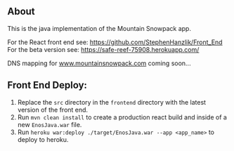 ## About
This is the java implementation of the Mountain Snowpack app.  

For the React front end see: https://github.com/StephenHanzlik/Front_End
For the beta version see: https://safe-reef-75908.herokuapp.com/

DNS mapping for www.mountainsnowpack.com coming soon...

## Front End Deploy:
1) Replace the `src` directory in the `frontend` directory with the latest version of the front end.
2) Run `mvn clean install` to create a production react build and inside of a new `EnosJava.war` file.
3) Run `heroku war:deploy ./target/EnosJava.war --app <app_name>` to deploy to heroku.
